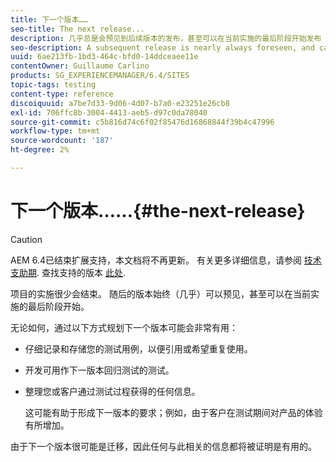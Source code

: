 ```yaml
---
title: 下一个版本……
seo-title: The next release...
description: 几乎总是会预见到后续版本的发布，甚至可以在当前实施的最后阶段开始发布
seo-description: A subsequent release is nearly always foreseen, and can even start during the final stages of the current implementation
uuid: 6ae213fb-1bd3-464c-bfd0-14ddceaee11e
contentOwner: Guillaume Carlino
products: SG_EXPERIENCEMANAGER/6.4/SITES
topic-tags: testing
content-type: reference
discoiquuid: a7be7d33-9d06-4d07-b7a0-e23251e26cb8
exl-id: 706ffc8b-3004-4413-aeb5-d97c0da78040
source-git-commit: c5b816d74c6f02f85476d16868844f39b4c47996
workflow-type: tm+mt
source-wordcount: '187'
ht-degree: 2%

---
```


# 下一个版本……{#the-next-release}

>[!CAUTION]
>
>AEM 6.4已结束扩展支持，本文档将不再更新。 有关更多详细信息，请参阅 [技术支助期](https://helpx.adobe.com/cn/support/programs/eol-matrix.html). 查找支持的版本 [此处](https://experienceleague.adobe.com/docs/).

项目的实施很少会结束。 随后的版本始终（几乎）可以预见，甚至可以在当前实施的最后阶段开始。

无论如何，通过以下方式规划下一个版本可能会非常有用：

* 仔细记录和存储您的测试用例，以便引用或希望重复使用。
* 开发可用作下一版本回归测试的测试。
* 整理您或客户通过测试过程获得的任何信息。

   这可能有助于形成下一版本的要求；例如，由于客户在测试期间对产品的体验有所增加。

由于下一个版本很可能是迁移，因此任何与此相关的信息都将被证明是有用的。
